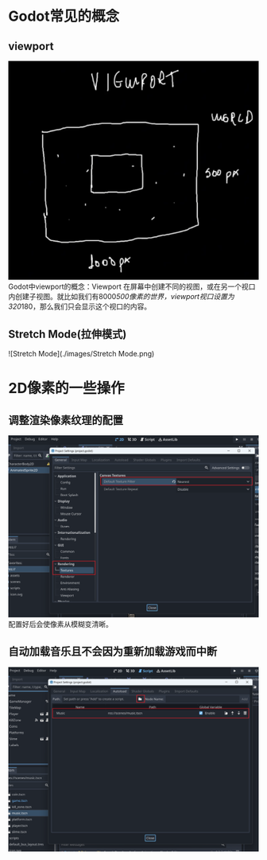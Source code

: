 # Godot常见的概念
## viewport
![viewport](./images/viewport.png)
Godot中viewport的概念：Viewport 在屏幕中创建不同的视图，或在另一个视口内创建子视图。就比如我们有8000*500像素的世界，viewport视口设置为320*180，那么我们只会显示这个视口的内容。

## Stretch Mode(拉伸模式)
![Stretch Mode](./images/Stretch Mode.png)  

# 2D像素的一些操作
## 调整渲染像素纹理的配置
![像素纹理配置](./images/2D-Texture-Settings.png)
配置好后会使像素从模糊变清晰。

## 自动加载音乐且不会因为重新加载游戏而中断
![自动加载音乐配置](./images/autoLoad-Music.png)
